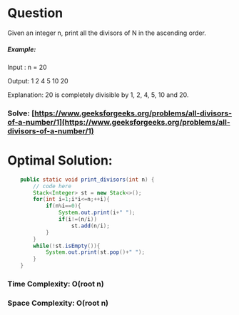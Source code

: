 # Question

Given an integer n, print all the divisors of N in the ascending order.

##### Example:

Input : n = 20

Output: 1 2 4 5 10 20

Explanation: 20 is completely divisible by 1, 2, 4, 5, 10 and 20.



### Solve: [https://www.geeksforgeeks.org/problems/all-divisors-of-a-number/1](https://www.geeksforgeeks.org/problems/all-divisors-of-a-number/1)
   


# Optimal Solution:  


``` java
    public static void print_divisors(int n) {
        // code here
        Stack<Integer> st = new Stack<>();
        for(int i=1;i*i<=n;++i){
            if(n%i==0){
                System.out.print(i+" ");
                if(i!=(n/i))
                    st.add(n/i);
            }
        }
        while(!st.isEmpty()){
            System.out.print(st.pop()+" ");
        }
    }
```
### Time Complexity: O(root n)
### Space Complexity: O(root n)